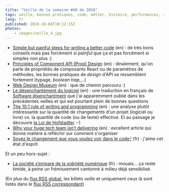 ```yaml
---
title: "Veille de la semaine #40 de 2018"
tags: veille, bonnes pratiques, code, métier, histoire, performances, react
lang: fr
published: 2018-10-04T10:12:15Z
photos:
    - images/veille_4.jpg
---
```

* [Simple but painful steps for writing a better code](https://medium.com/car2godevs/simple-but-painful-steps-for-writing-a-better-code-afb2651cef86) (en)&nbsp;: de très bons conseils mais pas forcément si *painful* que ça et pas forcément si simples non plus :)
* [Principles of Component API (Prop) Design](https://hackernoon.com/principles-of-component-api-prop-design-bb20cd58da54) (en)&nbsp;: dinalement, qu'on parle de propriétés de composants React ou de paramètres de méthodes, les bonnes pratiques de *design* d'API se ressemblent fortement (typage, *boolean trap*,…)
* [Web Design Museum](https://www.webdesignmuseum.org/) (en)&nbsp;: que de chemin parcouru :)
* [Le désenchantement du logiciel](https://blog.romainfallet.fr/desenchantement-logiciel/) (en)&nbsp;: une traduction en français de [Software disenchantment](http://tonsky.me/blog/disenchantment/) que j'ai apparemment oublié dans les précédentes veilles et qui est pourtant plein de bonnes questions
* [The 10:1 rule of writing and programming](https://www.ybrikman.com/writing/2018/08/12/the-10-to-1-rule-of-writing-and-programming/) (en)&nbsp;: une analyse plutôt intéressante sur la quantité de changements d'un projet (logiciel ou livre) vs. la quantité de code (ou de texte) effective. Et au passage je découvre [la Loi de Hofstadter](https://fr.wikipedia.org/wiki/Loi_de_Hofstadter) :-)
* [Why your huge tech team isn’t delivering](https://blog.usejournal.com/why-your-huge-tech-team-isnt-delivering-3851be27712c) (en)&nbsp;: excellent article qui donne matière à réfléchir sur comment s'organiser
* [Soyez le changement que vous voulez voir dans le code !](http://blog.mageekbox.net/?post/2018/10/04/Soyez-le-changement-que-vous-voulez-voir-dans-le-code-%21) (fr)&nbsp;: j'aime cet état d'esprit

Et un peu hors-sujet&nbsp;:

* [La société s’empare de la sobriété numérique](https://www.greenit.fr/2018/10/02/societe-sempare-de-sobriete-numerique/) (fr)&nbsp;: mouais… ça reste timide, à peine un frémissement cantonné à milieu déjà sensibilisé.

(En plus du [flux RSS global](/rss.xml), les billets *veille*
et uniquement ceux là sont listés dans le [flux RSS correspondant](/rss/veille.xml))
